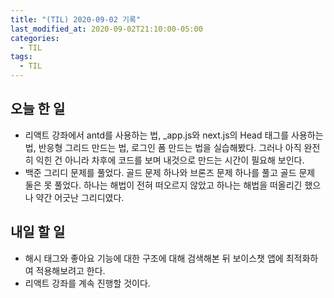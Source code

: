```yaml
---
title: "(TIL) 2020-09-02 기록"
last_modified_at: 2020-09-02T21:10:00-05:00
categories:
  - TIL
tags:
  - TIL
---
```


## 오늘 한 일
- 리액트 강좌에서 antd를 사용하는 법, _app.js와 next.js의 Head 태그를 사용하는 법, 반응형 그리드 만드는 법, 로그인 폼 만드는 법을 실습해봤다. 그러나 아직 완전히 익힌 건 아니라 차후에 코드를 보며 내것으로 만드는 시간이 필요해 보인다.
- 백준 그리디 문제를 풀었다. 골드 문제 하나와 브론즈 문제 하나를 풀고 골드 문제 둘은 못 풀었다. 하나는 해법이 전혀 떠오르지 않았고 하나는 해법을 떠올리긴 했으나 약간 어긋난 그리디였다.
## 내일 할 일
- 해시 태그와 좋아요 기능에 대한 구조에 대해 검색해본 뒤 보이스챗 앱에 최적화하여 적용해보려고 한다.
- 리액트 강좌를 계속 진행할 것이다.
